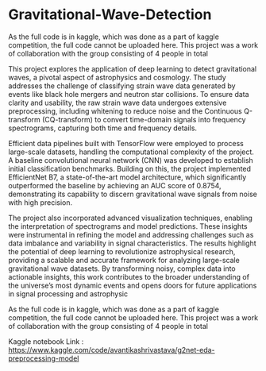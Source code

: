 # Gravitational-Wave-Detection

As the full code is in kaggle, which was done as a part of kaggle competition, the full code cannot be uploaded here.
This project was a work of collaboration with the group consisting of 4 people in total 


This project explores the application of deep learning to detect gravitational waves, a pivotal aspect of astrophysics and cosmology. The study addresses the challenge of classifying strain wave data generated by events like black hole mergers and neutron star collisions. To ensure data clarity and usability, the raw strain wave data undergoes extensive preprocessing, including whitening to reduce noise and the Continuous Q-transform (CQ-transform) to convert time-domain signals into frequency spectrograms, capturing both time and frequency details.

Efficient data pipelines built with TensorFlow were employed to process large-scale datasets, handling the computational complexity of the project. A baseline convolutional neural network (CNN) was developed to establish initial classification benchmarks. Building on this, the project implemented EfficientNet B7, a state-of-the-art model architecture, which significantly outperformed the baseline by achieving an AUC score of 0.8754, demonstrating its capability to discern gravitational wave signals from noise with high precision.

The project also incorporated advanced visualization techniques, enabling the interpretation of spectrograms and model predictions. These insights were instrumental in refining the model and addressing challenges such as data imbalance and variability in signal characteristics. The results highlight the potential of deep learning to revolutionize astrophysical research, providing a scalable and accurate framework for analyzing large-scale gravitational wave datasets. By transforming noisy, complex data into actionable insights, this work contributes to the broader understanding of the universe’s most dynamic events and opens doors for future applications in signal processing and astrophysic

As the full code is in kaggle, which was done as a part of kaggle competition, the full code cannot be uploaded here.
This project was a work of collaboration with the group consisting of 4 people in total 

Kaggle notebook Link : https://www.kaggle.com/code/avantikashrivastava/g2net-eda-preprocessing-model

